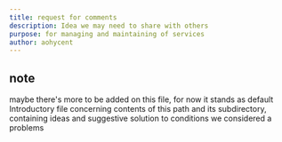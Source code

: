 ```yaml
---
title: request for comments
description: Idea we may need to share with others
purpose: for managing and maintaining of services
author: aohycent
---
```


## note

maybe there's more to be added on this file, for now it stands as default
Introductory file concerning contents of this path and its subdirectory, 
containing ideas and suggestive solution to conditions we considered a problems
